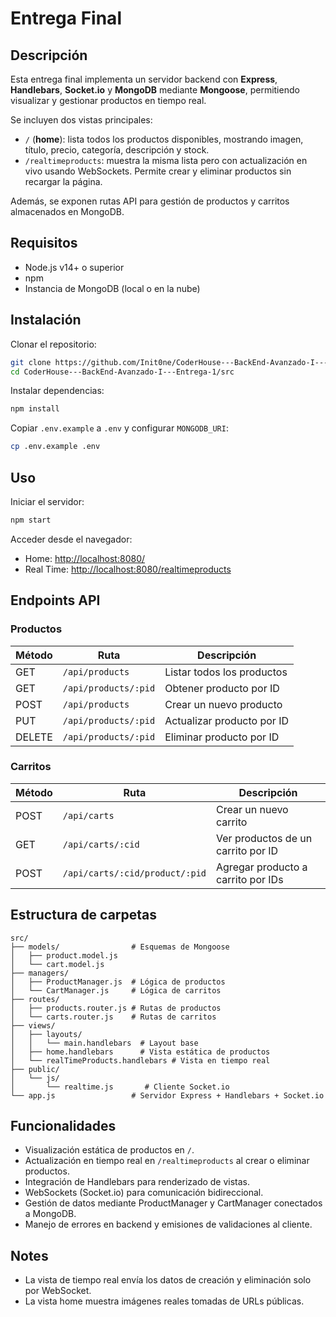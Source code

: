 # Entrega Final

## Descripción

Esta entrega final implementa un servidor backend con **Express**, **Handlebars**, **Socket.io** y **MongoDB** mediante **Mongoose**, permitiendo visualizar y gestionar productos en tiempo real.

Se incluyen dos vistas principales:

- `/` (**home**): lista todos los productos disponibles, mostrando imagen, título, precio, categoría, descripción y stock.
- `/realtimeproducts`: muestra la misma lista pero con actualización en vivo usando WebSockets. Permite crear y eliminar productos sin recargar la página.

Además, se exponen rutas API para gestión de productos y carritos almacenados en MongoDB.

## Requisitos

- Node.js v14+ o superior
- npm
- Instancia de MongoDB (local o en la nube)

## Instalación

Clonar el repositorio:

```bash
git clone https://github.com/Init0ne/CoderHouse---BackEnd-Avanzado-I---Entrega-1.git
cd CoderHouse---BackEnd-Avanzado-I---Entrega-1/src
```

Instalar dependencias:

```bash
npm install
```

Copiar `.env.example` a `.env` y configurar `MONGODB_URI`:

```bash
cp .env.example .env
```

## Uso

Iniciar el servidor:

```bash
npm start
```

Acceder desde el navegador:

- Home: <http://localhost:8080/>
- Real Time: <http://localhost:8080/realtimeproducts>

## Endpoints API

### Productos

| Método | Ruta | Descripción |
| ------ | ---- | ----------- |
| GET    | `/api/products` | Listar todos los productos |
| GET    | `/api/products/:pid` | Obtener producto por ID |
| POST   | `/api/products` | Crear un nuevo producto |
| PUT    | `/api/products/:pid` | Actualizar producto por ID |
| DELETE | `/api/products/:pid` | Eliminar producto por ID |

### Carritos

| Método | Ruta | Descripción |
| ------ | ---- | ----------- |
| POST   | `/api/carts` | Crear un nuevo carrito |
| GET    | `/api/carts/:cid` | Ver productos de un carrito por ID |
| POST   | `/api/carts/:cid/product/:pid` | Agregar producto a carrito por IDs |

## Estructura de carpetas

```
src/
├── models/                # Esquemas de Mongoose
│   ├── product.model.js
│   └── cart.model.js
├── managers/
│   ├── ProductManager.js  # Lógica de productos
│   └── CartManager.js     # Lógica de carritos
├── routes/
│   ├── products.router.js # Rutas de productos
│   └── carts.router.js    # Rutas de carritos
├── views/
│   ├── layouts/
│   │   └── main.handlebars  # Layout base
│   ├── home.handlebars      # Vista estática de productos
│   └── realTimeProducts.handlebars # Vista en tiempo real
├── public/
│   └── js/
│       └── realtime.js       # Cliente Socket.io
└── app.js                 # Servidor Express + Handlebars + Socket.io
```

## Funcionalidades

- Visualización estática de productos en `/`.
- Actualización en tiempo real en `/realtimeproducts` al crear o eliminar productos.
- Integración de Handlebars para renderizado de vistas.
- WebSockets (Socket.io) para comunicación bidireccional.
- Gestión de datos mediante ProductManager y CartManager conectados a MongoDB.
- Manejo de errores en backend y emisiones de validaciones al cliente.

## Notes

- La vista de tiempo real envía los datos de creación y eliminación solo por WebSocket.
- La vista home muestra imágenes reales tomadas de URLs públicas.
